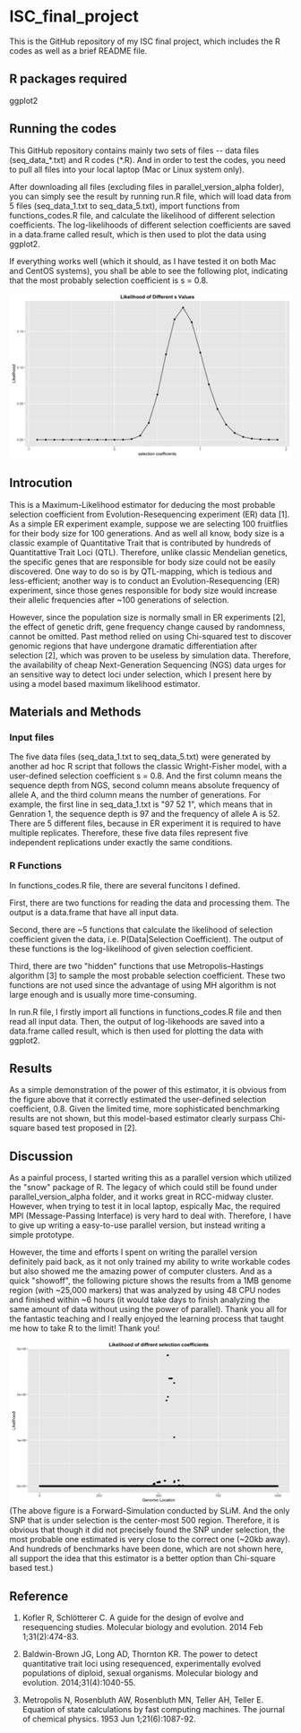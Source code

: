 # ISC_final_project
This is the GitHub repository of my ISC final project, which includes the R codes as well as a brief README file.

## R packages required
ggplot2

## Running the codes
This GitHub repository contains mainly two sets of files -- data files (seq_data_\*.txt) and R codes (\*.R). And in order to test the codes, you need to pull all files into your local laptop (Mac or Linux system only).

After downloading all files (excluding files in parallel_version_alpha folder), you can simply see the result by running run.R file, which will load data from 5 files (seq_data_1.txt to seq_data_5.txt), import functions from functions_codes.R file, and calculate the likelihood of different selection coefficients. The log-likelihoods of different selection coefficients are saved in a data.frame called result, which is then used to plot the data using ggplot2.

If everything works well (which it should, as I have tested it on both Mac and CentOS systems), you shall be able to see the following plot, indicating that the most probably selection coefficient is s = 0.8.

![Correct Results](https://github.com/wenhan-uchicago/ISC_final_project/blob/master/result.png)

## Introcution
This is a Maximum-Likelihood estimator for deducing the most probable selection coefficient from Evolution-Resequencing experiment (ER) data [1]. As a simple ER experiment example, suppose we are selecting 100 fruitflies for their body size for 100 generations. And as well all know, body size is a classic example of Quantitative Trait that is contributed by hundreds of Quantitattive Trait Loci (QTL). Therefore, unlike classic Mendelian genetics, the specific genes that are responsible for body size could not be easily discovered. One way to do so is by QTL-mapping, which is tedious and less-efficient; another way is to conduct an Evolution-Resequencing (ER) experiment, since those genes responsible for body size would increase their allelic frequencies after ~100 generations of selection. 

However, since the population size is normally small in ER experiments [2], the effect of genetic drift, gene frequency change caused by randomness, cannot be omitted. Past method relied on using Chi-squared test to discover genomic regions that have undergone dramatic differentiation after selection [2], which was proven to be useless by simulation data. Therefore, the availability of cheap Next-Generation Sequencing (NGS) data urges for an sensitive way to detect loci under selection, which I present here by using a model based maximum likelihood estimator.

## Materials and Methods

### Input files
The five data files (seq_data_1.txt to seq_data_5.txt) were generated by another ad hoc R script that follows the classic Wright-Fisher model, with a user-defined selection coefficient s = 0.8. And the first column means the sequence depth from NGS,  second column means absolute frequency of allele A, and the third column means the number of generations. For example, the first line in seq_data_1.txt is "97      52      1", which means that in Genration 1, the sequence depth is 97 and the frequency of allele A is 52. There are 5 different files, because in ER experiment it is required to have multiple replicates. Therefore, these five data files represent five independent replications under exactly the same conditions.

### R Functions
In functions_codes.R file, there are several funcitons I defined. 

First, there are two functions for reading the data and processing them. The output is a data.frame that have all input data.

Second, there are ~5 functions that calculate the likelihood of selection coefficient given the data, i.e. P(Data|Selection Coefficient). The output of these functions is the log-likelihood of given selection coefficient.

Third, there are two "hidden" functions that use Metropolis–Hastings algorithm [3] to sample the most probable selection coefficient. These two functions are not used since the advantage of using MH algorithm is not large enough and is usually more time-consuming.

In run.R file, I firstly import all functions in functions_codes.R file and then read all input data. Then, the output of log-likehoods are saved into a data.frame called result, which is then used for plotting the data with ggplot2.

## Results
As a simple demonstration of the power of this estimator, it is obvious from the figure above that it correctly estimated the user-defined selection coefficient, 0.8. Given the limited time, more sophisticated benchmarking results are not shown, but this model-based estimator clearly surpass Chi-square based test proposed in [2].

## Discussion
As a painful process, I started writing this as a parallel version which utilized the "snow" package of R. The legacy of which could still be found under parallel_version_alpha folder, and it works great in RCC-midway cluster. However, when trying to test it in local laptop, espically Mac, the required MPI (Message-Passing Interface) is very hard to deal with. Therefore, I have to give up writing a easy-to-use parallel version, but instead writing a simple prototype.

However, the time and efforts I spent on writing the parallel version definitely paid back, as it not only trained my ability to write workable codes but also showed me the amazing power of computer clusters. And as a quick "showoff", the following picture shows the results from a 1MB genome region (with ~25,000 markers) that was analyzed by using 48 CPU nodes and finished within ~6 hours (it would take days to finish analyzing the same amount of data without using the power of parallel). Thank you all for the fantastic teaching and I really enjoyed the learning process that taught me how to take R to the limit! Thank you!


![Results](https://github.com/wenhan-uchicago/ISC_final_project/blob/master/parallel_version_alpha/parallel_results.png)
(The above figure is a Forward-Simulation conducted by SLiM. And the only SNP that is under selection is the center-most 500 region. Therefore, it is obvious that though it did not precisely found the SNP under selection, the most probable one estimated is very close to the correct one (~20kb away). And hundreds of benchmarks have been done, which are not shown here, all support the idea that this estimator is a better option than Chi-square based test.)



## Reference
1. Kofler R, Schlötterer C. A guide for the design of evolve and resequencing studies. Molecular biology and evolution. 2014 Feb 1;31(2):474-83.
 
2.	Baldwin-Brown JG, Long AD, Thornton KR. The power to detect quantitative trait loci using resequenced, experimentally evolved populations of diploid, sexual organisms. Molecular biology and evolution. 2014;31(4):1040-55.

3. Metropolis N, Rosenbluth AW, Rosenbluth MN, Teller AH, Teller E. Equation of state calculations by fast computing machines. The journal of chemical physics. 1953 Jun 1;21(6):1087-92.

